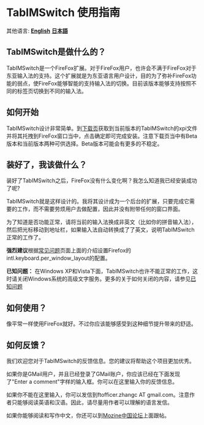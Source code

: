 # TabIMSwitch 使用指南 #

其他语言: **[English](Tutorial.md)** **[日本語](TutorialJa.md)**

## TabIMSwitch是做什么的？ ##

TabIMSwitch是一个FireFox扩展。对于FireFox用户，也许会不满于FireFox对于东亚输入法的支持。这个扩展就是为东亚语言用户设计，目的为了弥补FireFox功能的弱点，使FireFox能够智能的支持输入法的切换。目前该版本能够支持按照不同的标签页切换到不同的输入法。

## 如何开始 ##

TabIMSwitch设计非常简单。到[下载页](http://code.google.com/p/tabimswitch/downloads/list)获取到当前版本的TabIMSwitch的xpi文件并将其托拽到FireFox窗口当中，点击确定即可完成安装。注意下载页当中有Beta版本和当前版本两种可供选择。Beta版本可能会有更多的不稳定。

## 装好了，我该做什么？ ##

装好了TabIMSwitch之后，FireFox没有什么变化啊？我怎么知道我已经安装成功了呢?

TabIMSwitch就是这样设计的。我将其设计成为一个后台的扩展，只要完成它需要的工作，而不需要劳烦用户去做配置，因此并没有附带任何的窗口界面。

为了知道是否功能正常，请将当前的输入法换成非英文（比如你的拼音输入法），然后把光标移动到地址栏，如果输入法自动转换成了了英文，说明TabIMSwitch正常的工作了。

**强烈建议**根据[常见问题](FAQZhcn.md)页面上面的介绍设置Firefox的intl.keyboard.per\_window\_layout的配置。

**已知问题：** 在Windows XP和Vista下面，TabIMSwitch也许不能正常的工作，这时请关闭Windows系统的高级文字服务。更多的关于如何关闭的内容，请参见[已知问题](KnownIssuesZhcn.md)

## 如何使用？ ##

像平常一样使用FireFox就好。不过你应该能够感受到这种细节提升带来的舒适。

## 如何反馈？ ##

我们欢迎您对于TabIMSwitch的反馈信息。您的建议将帮助这个项目更加优秀。

如果你是GMail用户，并且已经登录了GMail账户，你应该已经在下面发现了"Enter a comment"字样的输入框。你可以在这里输入你的反馈信息。

如果你不能在这里输入，你可以发信到ftofficer.zhangc AT gmail.com。注意作者只能够阅读英语和汉语。因此，请尽量用作者可以理解的语言发信。

如果你能够阅读和写作中文，你还可以到[Mozine中国论坛](http://forums.mozine.cn/index.php?showtopic=17833)上面跟帖。
